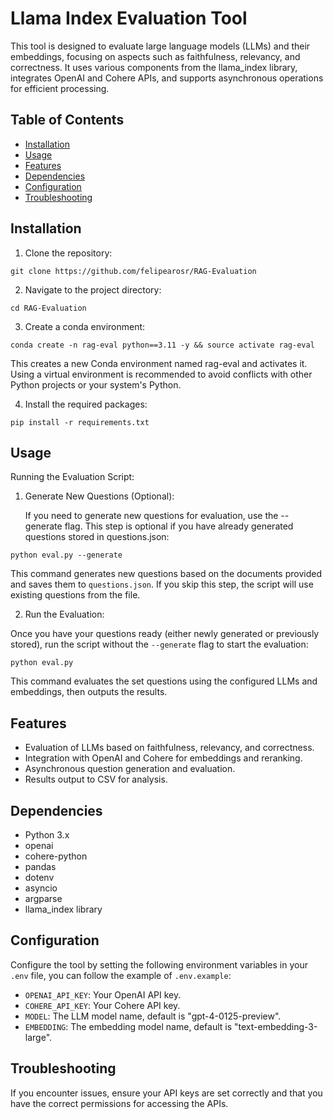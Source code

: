 # Llama Index Evaluation Tool

This tool is designed to evaluate large language models (LLMs) and their embeddings, focusing on aspects such as faithfulness, relevancy, and correctness. It uses various components from the llama_index library, integrates OpenAI and Cohere APIs, and supports asynchronous operations for efficient processing.

## Table of Contents

- [Installation](#installation)
- [Usage](#usage)
- [Features](#features)
- [Dependencies](#dependencies)
- [Configuration](#configuration)
- [Troubleshooting](#troubleshooting)

## Installation

1. Clone the repository:
```shell
git clone https://github.com/felipearosr/RAG-Evaluation
```

2. Navigate to the project directory:
```shell
cd RAG-Evaluation
```

3. Create a conda environment:

```shell
conda create -n rag-eval python==3.11 -y && source activate rag-eval
```
This creates a new Conda environment named rag-eval and activates it. Using a virtual environment is recommended to avoid conflicts with other Python projects or your system's Python.

4. Install the required packages:

```shell
pip install -r requirements.txt
```

## Usage

Running the Evaluation Script:

1. Generate New Questions (Optional):

    If you need to generate new questions for evaluation, use the --generate flag. This step is optional if you have already generated questions stored in questions.json:

```shell
python eval.py --generate
```

This command generates new questions based on the documents provided and saves them to `questions.json`. If you skip this step, the script will use existing questions from the file.

2. Run the Evaluation:

Once you have your questions ready (either newly generated or previously stored), run the script without the `--generate` flag to start the evaluation:

```shell
python eval.py
```
This command evaluates the set questions using the configured LLMs and embeddings, then outputs the results.

## Features

- Evaluation of LLMs based on faithfulness, relevancy, and correctness.
- Integration with OpenAI and Cohere for embeddings and reranking.
- Asynchronous question generation and evaluation.
- Results output to CSV for analysis.

## Dependencies

- Python 3.x
- openai
- cohere-python
- pandas
- dotenv
- asyncio
- argparse
- llama_index library

## Configuration

Configure the tool by setting the following environment variables in your `.env` file, you can follow the example of `.env.example`:

- `OPENAI_API_KEY`: Your OpenAI API key.
- `COHERE_API_KEY`: Your Cohere API key.
- `MODEL`: The LLM model name, default is "gpt-4-0125-preview".
- `EMBEDDING`: The embedding model name, default is "text-embedding-3-large".


## Troubleshooting

If you encounter issues, ensure your API keys are set correctly and that you have the correct permissions for accessing the APIs.
